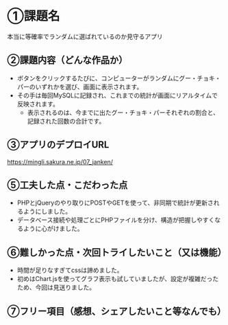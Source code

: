 # ①課題名
本当に等確率でランダムに選ばれているのか見守るアプリ

## ②課題内容（どんな作品か）
- ボタンをクリックするたびに、コンピューターがランダムにグー・チョキ・パーのいずれかを選び、画面に表示されます。
- その手は毎回MySQLに記録され、これまでの統計が画面にリアルタイムで反映されます。
  - 表示されるのは、今までに出たグー・チョキ・パーそれぞれの割合と、記録された回数の合計です。

## ③アプリのデプロイURL
https://mingli.sakura.ne.jp/07_janken/

## ⑤工夫した点・こだわった点
- PHPとjQueryのやり取りにPOSTやGETを使って、非同期で統計が更新されるようにしました。
- データベース接続や処理ごとにPHPファイルを分け、構造が把握しやすくなるように心がけました。

## ⑥難しかった点・次回トライしたいこと（又は機能）
- 時間が足りなすぎてcssは諦めました。
- 初めはChart.jsを使ってグラフ表示も試していましたが、設定が複雑だったため、今回は見送りました。

## ⑦フリー項目（感想、シェアしたいこと等なんでも）

